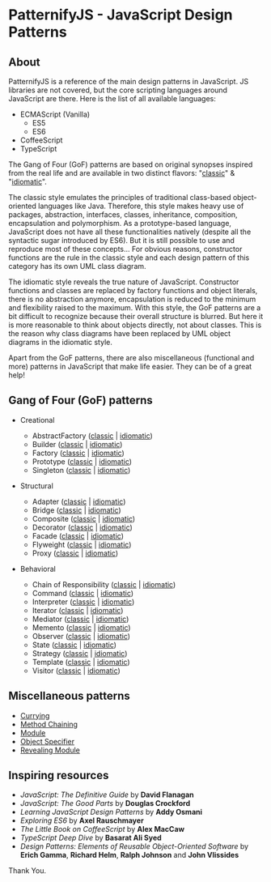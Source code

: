 # PatternifyJS - JavaScript Design Patterns

## About

PatternifyJS is a reference of the main design patterns in JavaScript. JS libraries are not covered, but the core scripting languages around JavaScript are there. Here is the list of all available languages:

* ECMAScript (Vanilla)
	* ES5
	* ES6
* CoffeeScript
* TypeScript

The Gang of Four (GoF) patterns are based on original synopses inspired from the real life and are available in two distinct flavors: "[classic](GoF/classic)" & "[idiomatic](GoF/idiomatic)".

The classic style emulates the principles of traditional class-based object-oriented languages like Java. Therefore, this style makes heavy use of packages, abstraction, interfaces, classes, inheritance, composition, encapsulation and polymorphism. As a prototype-based language, JavaScript does not have all these functionalities natively (despite all the syntactic sugar introduced by ES6). But it is still possible to use and reproduce most of these concepts... For obvious reasons, constructor functions are the rule in the classic style and each design pattern of this category has its own UML class diagram.

The idiomatic style reveals the true nature of JavaScript. Constructor functions and classes are replaced by factory functions and object literals, there is no abstraction anymore, encapsulation is reduced to the minimum and flexibility raised to the maximum. With this style, the GoF patterns are a bit difficult to recognize because their overall structure is blurred. But here it is more reasonable to think about objects directly, not about classes. This is the reason why class diagrams have been replaced by UML object diagrams in the idiomatic style.

Apart from the GoF patterns, there are also miscellaneous (functional and more) patterns in JavaScript that make life easier. They can be of a great help!

## Gang of Four (GoF) patterns

* Creational
	* AbstractFactory ([classic](GoF/classic/Creational/AbstractFactory) | [idiomatic](GoF/idiomatic/Creational/AbstractFactory))
	* Builder ([classic](GoF/classic/Creational/Builder) | [idiomatic](GoF/idiomatic/Creational/Builder))
	* Factory ([classic](GoF/classic/Creational/Factory) | [idiomatic](GoF/idiomatic/Creational/Factory))
	* Prototype ([classic](GoF/classic/Creational/Prototype) | [idiomatic](GoF/idiomatic/Creational/Prototype))
	* Singleton ([classic](GoF/classic/Creational/Singleton) | [idiomatic](GoF/idiomatic/Creational/Singleton))

* Structural
	* Adapter ([classic](GoF/classic/Structural/Adapter) | [idiomatic](GoF/idiomatic/Structural/Adapter))
	* Bridge ([classic](GoF/classic/Structural/Bridge) | [idiomatic](GoF/idiomatic/Structural/Bridge))
	* Composite ([classic](GoF/classic/Structural/Composite) | [idiomatic](GoF/idiomatic/Structural/Composite))
	* Decorator ([classic](GoF/classic/Structural/Decorator) | [idiomatic](GoF/idiomatic/Structural/Decorator))
	* Facade ([classic](GoF/classic/Structural/Facade) | [idiomatic](GoF/idiomatic/Structural/Facade))
	* Flyweight ([classic](GoF/classic/Structural/Flyweight) | [idiomatic](GoF/idiomatic/Structural/Flyweight))
	* Proxy ([classic](GoF/classic/Structural/Proxy) | [idiomatic](GoF/idiomatic/Structural/Proxy))

* Behavioral
	* Chain of Responsibility ([classic](GoF/classic/Behavioral/ChainOfResponsibility) | [idiomatic](GoF/idiomatic/Behavioral/ChainOfResponsibility))
	* Command ([classic](GoF/classic/Behavioral/Command) | [idiomatic](GoF/idiomatic/Behavioral/Command))
	* Interpreter ([classic](GoF/classic/Behavioral/Interpreter) | [idiomatic](GoF/idiomatic/Behavioral/Interpreter))
	* Iterator ([classic](GoF/classic/Behavioral/Iterator) | [idiomatic](GoF/idiomatic/Behavioral/Iterator))
	* Mediator ([classic](GoF/classic/Behavioral/Mediator) | [idiomatic](GoF/idiomatic/Behavioral/Mediator))
	* Memento ([classic](GoF/classic/Behavioral/Memento) | [idiomatic](GoF/idiomatic/Behavioral/Memento))
	* Observer ([classic](GoF/classic/Behavioral/Observer) | [idiomatic](GoF/idiomatic/Behavioral/Observer))
	* State ([classic](GoF/classic/Behavioral/State) | [idiomatic](GoF/idiomatic/Behavioral/State))
	* Strategy ([classic](GoF/classic/Behavioral/Strategy) | [idiomatic](GoF/idiomatic/Behavioral/Strategy))
	* Template ([classic](GoF/classic/Behavioral/Template) | [idiomatic](GoF/idiomatic/Behavioral/Template))
	* Visitor ([classic](GoF/classic/Behavioral/Visitor) | [idiomatic](GoF/idiomatic/Behavioral/Visitor))

## Miscellaneous patterns

* [Currying](misc/Currying)
* [Method Chaining](misc/MethodChaining)
* [Module](misc/Module)
* [Object Specifier](misc/ObjectSpecifier)
* [Revealing Module](misc/RevealingModule)

## Inspiring resources

* *JavaScript: The Definitive Guide* by **David Flanagan**
* *JavaScript: The Good Parts* by **Douglas Crockford**
* *Learning JavaScript Design Patterns* by **Addy Osmani**
* *Exploring ES6* by **Axel Rauschmayer**
* *The Little Book on CoffeeScript* by **Alex MacCaw**
* *TypeScript Deep Dive* by **Basarat Ali Syed**
* *Design Patterns: Elements of Reusable Object-Oriented Software* by **Erich Gamma**, **Richard Helm**, **Ralph Johnson** and **John Vlissides**

Thank You.
